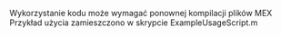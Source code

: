 Wykorzystanie kodu może wymagać ponownej kompilacji plików MEX
Przykład użycia zamieszczono w skrypcie ExampleUsageScript.m
